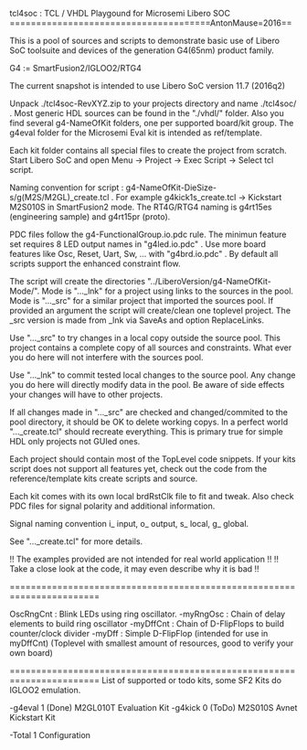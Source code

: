 
tcl4soc : TCL / VHDL Playgound for Microsemi Libero SOC
======================================AntonMause=2016==

This is a pool of sources and scripts to demonstrate basic use of Libero SoC 
toolsuite and devices of the generation G4(65nm) product family.

G4 := SmartFusion2/IGLOO2/RTG4

The current snapshot is intended to use Libero SoC version 11.7 (2016q2)

Unpack ./tcl4soc-RevXYZ.zip to your projects directory and name ./tcl4soc/ .
Most generic HDL sources can be found in the "./vhdl/" folder.
Also you find several g4-NameOfKit folders, one per supported board/kit group.
The g4eval folder for the Microsemi Eval kit is intended as ref/template.

Each kit folder contains all special files to create the project from scratch.
Start Libero SoC and open Menu -> Project -> Exec Script -> Select tcl script.

Naming convention for script : g4-NameOfKit-DieSize-s/g(M2S/M2GL)_create.tcl .
For example g4kick1s_create.tcl -> Kickstart M2S010S in SmartFusion2 mode.
The RT4G/RTG4 naming is g4rt15es (engineering sample) and g4rt15pr (proto).

PDC files follow the g4-FunctionalGroup.io.pdc rule.
The minimun feature set requires 8 LED output names in "g4led.io.pdc" .
Use more board features like Osc, Reset, Uart, Sw, ... with "g4brd.io.pdc" .
By default all scripts support the enhanced constraint flow.

The script will create the directories "../LiberoVersion/g4-NameOfKit-Mode/".
Mode is "..._lnk" for a project using links to the sources in the pool.
Mode is "..._src" for a similar project that imported the sources pool.
If provided an argument the script will create/clean one toplevel project.
The _src version is made from _lnk via SaveAs and option ReplaceLinks.

Use "..._src" to try changes in a local copy outside the source pool.
This project contains a complete copy of all sources and constraints.
What ever you do here will not interfere with the sources pool.

Use "..._lnk" to commit tested local changes to the source pool.
Any change you do here will directly modify data in the pool.
Be aware of side effects your changes will have to other projects.

If all changes made in "..._src" are checked and changed/commited
to the pool directory, it should be OK to delete working copys.
In a perfect world "..._create.tcl" should recreate everything.
This is primary true for simple HDL only projects not GUIed ones.

Each project should contain most of the TopLevel code snippets.
If your kits script does not support all features yet, check out the 
code from the reference/template kits create scripts and source.

Each kit comes with its own local brdRstClk file to fit and tweak.
Also check PDC files for signal polarity and additional information.

Signal naming convention i_ input, o_ output, s_ local, g_ global.

See "..._create.tcl" for more details.

!! The examples provided are not intended for real world application !!
!! Take a close look at the code, it may even describe why it is bad !!

=======================================================================

OscRngCnt : Blink LEDs using ring oscillator.
-myRngOsc : Chain of delay elements to build ring oscillator
-myDffCnt : Chain of D-FlipFlops to build counter/clock divider
-myDff    : Simple D-FlipFlop (intended for use in myDffCnt)
(Toplevel with smallest amount of resources, good to verify your own board)

=======================================================================
List of supported or todo kits, some SF2 Kits do IGLOO2 emulation.

-g4eval   1 (Done) M2GL010T Evaluation Kit
-g4kick   0 (ToDo) M2S010S Avnet Kickstart Kit

-Total    1 Configuration
